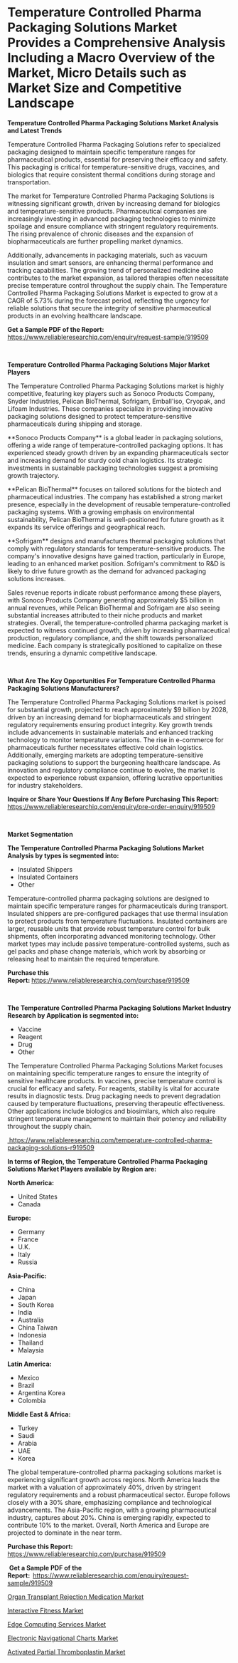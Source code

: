 <p><h1>Temperature Controlled Pharma Packaging Solutions Market Provides a Comprehensive Analysis Including a Macro Overview of the Market, Micro Details such as Market Size and Competitive Landscape</h1></p><p><strong>Temperature Controlled Pharma Packaging Solutions Market Analysis and Latest Trends</strong></p>
<p><p>Temperature Controlled Pharma Packaging Solutions refer to specialized packaging designed to maintain specific temperature ranges for pharmaceutical products, essential for preserving their efficacy and safety. This packaging is critical for temperature-sensitive drugs, vaccines, and biologics that require consistent thermal conditions during storage and transportation.</p><p>The market for Temperature Controlled Pharma Packaging Solutions is witnessing significant growth, driven by increasing demand for biologics and temperature-sensitive products. Pharmaceutical companies are increasingly investing in advanced packaging technologies to minimize spoilage and ensure compliance with stringent regulatory requirements. The rising prevalence of chronic diseases and the expansion of biopharmaceuticals are further propelling market dynamics.</p><p>Additionally, advancements in packaging materials, such as vacuum insulation and smart sensors, are enhancing thermal performance and tracking capabilities. The growing trend of personalized medicine also contributes to the market expansion, as tailored therapies often necessitate precise temperature control throughout the supply chain. The Temperature Controlled Pharma Packaging Solutions Market is expected to grow at a CAGR of 5.73% during the forecast period, reflecting the urgency for reliable solutions that secure the integrity of sensitive pharmaceutical products in an evolving healthcare landscape.</p></p>
<p><strong>Get a Sample PDF of the Report:&nbsp;</strong> <a href="https://www.reliableresearchiq.com/enquiry/request-sample/919509?utm_campaign=114&utm_medium=2&utm_source=Github&utm_content=ia&utm_term=05032025&utm_id=temperature-controlled-pharma-packaging-solutions">https://www.reliableresearchiq.com/enquiry/request-sample/919509</a></p>
<p>&nbsp;</p>
<p><strong>Temperature Controlled Pharma Packaging Solutions Major Market Players</strong></p>
<p><p>The Temperature Controlled Pharma Packaging Solutions market is highly competitive, featuring key players such as Sonoco Products Company, Snyder Industries, Pelican BioThermal, Sofrigam, Emball'iso, Cryopak, and Lifoam Industries. These companies specialize in providing innovative packaging solutions designed to protect temperature-sensitive pharmaceuticals during shipping and storage.</p><p>**Sonoco Products Company** is a global leader in packaging solutions, offering a wide range of temperature-controlled packaging options. It has experienced steady growth driven by an expanding pharmaceuticals sector and increasing demand for sturdy cold chain logistics. Its strategic investments in sustainable packaging technologies suggest a promising growth trajectory.</p><p>**Pelican BioThermal** focuses on tailored solutions for the biotech and pharmaceutical industries. The company has established a strong market presence, especially in the development of reusable temperature-controlled packaging systems. With a growing emphasis on environmental sustainability, Pelican BioThermal is well-positioned for future growth as it expands its service offerings and geographical reach.</p><p>**Sofrigam** designs and manufactures thermal packaging solutions that comply with regulatory standards for temperature-sensitive products. The company's innovative designs have gained traction, particularly in Europe, leading to an enhanced market position. Sofrigam's commitment to R&D is likely to drive future growth as the demand for advanced packaging solutions increases.</p><p>Sales revenue reports indicate robust performance among these players, with Sonoco Products Company generating approximately $5 billion in annual revenues, while Pelican BioThermal and Sofrigam are also seeing substantial increases attributed to their niche products and market strategies. Overall, the temperature-controlled pharma packaging market is expected to witness continued growth, driven by increasing pharmaceutical production, regulatory compliance, and the shift towards personalized medicine. Each company is strategically positioned to capitalize on these trends, ensuring a dynamic competitive landscape.</p></p>
<p>&nbsp;</p>
<p><strong>What Are The Key Opportunities For Temperature Controlled Pharma Packaging Solutions Manufacturers?</strong></p>
<p><p>The Temperature Controlled Pharma Packaging Solutions market is poised for substantial growth, projected to reach approximately $9 billion by 2028, driven by an increasing demand for biopharmaceuticals and stringent regulatory requirements ensuring product integrity. Key growth trends include advancements in sustainable materials and enhanced tracking technology to monitor temperature variations. The rise in e-commerce for pharmaceuticals further necessitates effective cold chain logistics. Additionally, emerging markets are adopting temperature-sensitive packaging solutions to support the burgeoning healthcare landscape. As innovation and regulatory compliance continue to evolve, the market is expected to experience robust expansion, offering lucrative opportunities for industry stakeholders.</p></p>
<p><strong>Inquire or Share Your Questions If Any Before Purchasing This Report:</strong> <a href="https://www.reliableresearchiq.com/enquiry/pre-order-enquiry/919509?utm_campaign=114&utm_medium=2&utm_source=Github&utm_content=ia&utm_term=05032025&utm_id=temperature-controlled-pharma-packaging-solutions">https://www.reliableresearchiq.com/enquiry/pre-order-enquiry/919509</a></p>
<p>&nbsp;</p>
<p><strong>Market Segmentation</strong></p>
<p><strong>The Temperature Controlled Pharma Packaging Solutions Market Analysis by types is segmented into:</strong></p>
<p><ul><li>Insulated Shippers</li><li>Insulated Containers</li><li>Other</li></ul></p>
<p><p>Temperature-controlled pharma packaging solutions are designed to maintain specific temperature ranges for pharmaceuticals during transport. Insulated shippers are pre-configured packages that use thermal insulation to protect products from temperature fluctuations. Insulated containers are larger, reusable units that provide robust temperature control for bulk shipments, often incorporating advanced monitoring technology. Other market types may include passive temperature-controlled systems, such as gel packs and phase change materials, which work by absorbing or releasing heat to maintain the required temperature.</p></p>
<p><strong>Purchase this Report:&nbsp;</strong><a href="https://www.reliableresearchiq.com/purchase/919509?utm_campaign=114&utm_medium=2&utm_source=Github&utm_content=ia&utm_term=05032025&utm_id=temperature-controlled-pharma-packaging-solutions">https://www.reliableresearchiq.com/purchase/919509</a></p>
<p>&nbsp;</p>
<p><strong>The Temperature Controlled Pharma Packaging Solutions Market Industry Research by Application is segmented into:</strong></p>
<p><ul><li>Vaccine</li><li>Reagent</li><li>Drug</li><li>Other</li></ul></p>
<p><p>The Temperature Controlled Pharma Packaging Solutions Market focuses on maintaining specific temperature ranges to ensure the integrity of sensitive healthcare products. In vaccines, precise temperature control is crucial for efficacy and safety. For reagents, stability is vital for accurate results in diagnostic tests. Drug packaging needs to prevent degradation caused by temperature fluctuations, preserving therapeutic effectiveness. Other applications include biologics and biosimilars, which also require stringent temperature management to maintain their potency and reliability throughout the supply chain.</p></p>
<p><a href="https://www.reliableresearchiq.com/temperature-controlled-pharma-packaging-solutions-r919509?utm_campaign=114&utm_medium=2&utm_source=Github&utm_content=ia&utm_term=05032025&utm_id=temperature-controlled-pharma-packaging-solutions">&nbsp;https://www.reliableresearchiq.com/temperature-controlled-pharma-packaging-solutions-r919509</a></p>
<p><strong>In terms of Region, the Temperature Controlled Pharma Packaging Solutions Market Players available by Region are:</strong></p>
<p>
    <p> <strong> North America: </strong>
        <ul>
            <li>United States</li>
            <li>Canada</li>
        </ul>
        </p> 
    <p> <strong> Europe: </strong>
        <ul>
            <li>Germany</li>
            <li>France</li>
            <li>U.K.</li>
            <li>Italy</li>
            <li>Russia</li>
        </ul>
        </p> 
    <p> <strong> Asia-Pacific: </strong>
        <ul>
            <li>China</li>
            <li>Japan</li>
            <li>South Korea</li>
            <li>India</li>
            <li>Australia</li>
            <li>China Taiwan</li>
            <li>Indonesia</li>
            <li>Thailand</li>
            <li>Malaysia</li>
        </ul>
        </p> 
    <p> <strong> Latin America: </strong>
        <ul>
            <li>Mexico</li>
            <li>Brazil</li>
            <li>Argentina Korea</li>
            <li>Colombia</li>
        </ul>
        </p> 
    <p> <strong> Middle East & Africa: </strong>
        <ul>
            <li>Turkey</li>
            <li>Saudi</li>
            <li>Arabia</li>
            <li>UAE</li>
            <li>Korea</li>
        </ul>
    </p>
    </p>
<p><p>The global temperature-controlled pharma packaging solutions market is experiencing significant growth across regions. North America leads the market with a valuation of approximately 40%, driven by stringent regulatory requirements and a robust pharmaceutical sector. Europe follows closely with a 30% share, emphasizing compliance and technological advancements. The Asia-Pacific region, with a growing pharmaceutical industry, captures about 20%. China is emerging rapidly, expected to contribute 10% to the market. Overall, North America and Europe are projected to dominate in the near term.</p></p>
<p><strong>Purchase this Report: </strong><a href="https://www.reliableresearchiq.com/purchase/919509?utm_campaign=114&utm_medium=2&utm_source=Github&utm_content=ia&utm_term=05032025&utm_id=temperature-controlled-pharma-packaging-solutions">https://www.reliableresearchiq.com/purchase/919509</a></p>
<p>&nbsp;<strong>Get a Sample PDF of the Report:&nbsp;&nbsp;</strong><a href="https://www.reliableresearchiq.com/enquiry/request-sample/919509?utm_campaign=114&utm_medium=2&utm_source=Github&utm_content=ia&utm_term=05032025&utm_id=temperature-controlled-pharma-packaging-solutions">https://www.reliableresearchiq.com/enquiry/request-sample/919509</a></p>
<p><strong></strong></p>
<p><p><a href="https://github.com/jullselai/Market-Research-Report-List-1/blob/main/organ-transplant-rejection-medication-market.md?utm_campaign=114&utm_medium=2&utm_source=Github&utm_content=ia&utm_term=05032025&utm_id=temperature-controlled-pharma-packaging-solutions">Organ Transplant Rejection Medication Market</a></p><p><a href="https://github.com/elceryaneik/Market-Research-Report-List-1/blob/main/interactive-fitness-market.md?utm_campaign=114&utm_medium=2&utm_source=Github&utm_content=ia&utm_term=05032025&utm_id=temperature-controlled-pharma-packaging-solutions">Interactive Fitness Market</a></p><p><a href="https://github.com/sukeldrage0g/Market-Research-Report-List-1/blob/main/edge-computing-services-market.md?utm_campaign=114&utm_medium=2&utm_source=Github&utm_content=ia&utm_term=05032025&utm_id=temperature-controlled-pharma-packaging-solutions">Edge Computing Services Market</a></p><p><a href="https://github.com/dusektwinec3/Market-Research-Report-List-1/blob/main/electronic-navigational-charts-market.md?utm_campaign=114&utm_medium=2&utm_source=Github&utm_content=ia&utm_term=05032025&utm_id=temperature-controlled-pharma-packaging-solutions">Electronic Navigational Charts Market</a></p><p><a href="https://github.com/luhleickov/Market-Research-Report-List-1/blob/main/activated-partial-thromboplastin-market.md?utm_campaign=114&utm_medium=2&utm_source=Github&utm_content=ia&utm_term=05032025&utm_id=temperature-controlled-pharma-packaging-solutions">Activated Partial Thromboplastin Market</a></p></p>